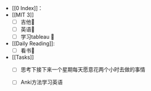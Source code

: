 - [[0 Index]]：
- [[MIT 3]]
  - [ ] 吉他🍅
  - [ ] 英语🍅
  - [ ] 学习tableau 🍅
- [[Daily Reading]]:
  - [ ] 看书🍅
- [[Tasks]] 
  - [ ] 思考下接下来一个星期每天愿意花两个小时去做的事情
  - [ ] Anki方法学习英语

